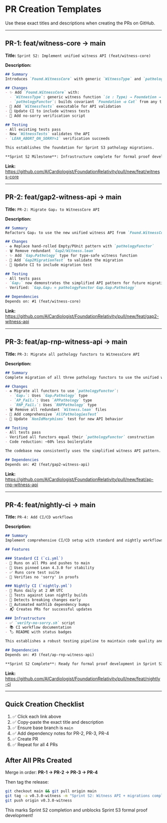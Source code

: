 # PR Creation Templates

Use these exact titles and descriptions when creating the PRs on GitHub.

---

## PR-1: feat/witness-core → main

**Title:** `Sprint S2: Implement unified witness API (feat/witness-core)`

**Description:**
```markdown
## Summary
Introduces `Found.WitnessCore` with generic `WitnessType` and `pathologyFunctor` to replace hand-rolled Empty/PUnit patterns across pathology functors.

## Changes
- ✨ Add `Found.WitnessCore` with:
  - `WitnessType`: generic witness function `(α : Type) → Foundation → Type`
  - `pathologyFunctor`: builds covariant `Foundation ⥤ Cat` from any type α
- 🧪 Add `WitnessTests` executable for API validation
- 🔧 Update CI to include witness tests
- 📝 Add no-sorry verification script

## Testing
- All existing tests pass
- New `WitnessTests` validates the API
- `LEAN_ABORT_ON_SORRY=1` verification succeeds

This establishes the foundation for Sprint S3 pathology migrations.

**Sprint S2 Milestone**: Infrastructure complete for formal proof development.
```

**Link:** https://github.com/AICardiologist/FoundationRelativity/pull/new/feat/witness-core

---

## PR-2: feat/gap2-witness-api → main

**Title:** `PR-2: Migrate Gap₂ to WitnessCore API`

**Description:**
```markdown
## Summary
Refactors Gap₂ to use the new unified witness API from `Found.WitnessCore`.

## Changes
- ♻️ Replace hand-rolled Empty/PUnit pattern with `pathologyFunctor`
- 🗑️ Remove redundant `Gap2/Witness.lean`
- ✨ Add `Gap₂Pathology` type for type-safe witness function
- 🧪 Add `Gap2MigrationTest` to validate the migration
- 🔧 Update CI to include migration test

## Testing
- All tests pass
- `Gap₂` now demonstrates the simplified API pattern for future migrations
- Verified: `Gap.Gap₂ = pathologyFunctor Gap.Gap₂Pathology`

## Dependencies
Depends on: #1 (feat/witness-core)
```

**Link:** https://github.com/AICardiologist/FoundationRelativity/pull/new/feat/gap2-witness-api

---

## PR-3: feat/ap-rnp-witness-api → main

**Title:** `PR-3: Migrate all pathology functors to WitnessCore API`

**Description:**
```markdown
## Summary
Complete migration of all three pathology functors to use the unified witness API.

## Changes
- ♻️ Migrate all functors to use `pathologyFunctor`:
  - `Gap₂`: Uses `Gap₂Pathology` type
  - `AP_Fail₂`: Uses `APPathology` type
  - `RNP_Fail₂`: Uses `RNPPathology` type
- 🗑️ Remove all redundant `Witness.lean` files
- 🧪 Add comprehensive `AllPathologiesTest`
- 🔧 Update `NonIdMorphisms` test for new API behavior

## Testing
- All tests pass
- Verified all functors equal their `pathologyFunctor` construction
- Code reduction: ~60% less boilerplate

The codebase now consistently uses the simplified witness API pattern.

## Dependencies
Depends on: #2 (feat/gap2-witness-api)
```

**Link:** https://github.com/AICardiologist/FoundationRelativity/pull/new/feat/ap-rnp-witness-api

---

## PR-4: feat/nightly-ci → main

**Title:** `PR-4: Add CI/CD workflows`

**Description:**
```markdown
## Summary
Implement comprehensive CI/CD setup with standard and nightly workflows.

## Features

### Standard CI (`ci.yml`)
- 🔧 Runs on all PRs and pushes to main
- 📌 Uses pinned Lean 4.3.0 for stability
- ✅ Runs core test suite
- 🚫 Verifies no 'sorry' in proofs

### Nightly CI (`nightly.yml`)
- 🌙 Runs daily at 2 AM UTC
- 🔬 Tests against Lean nightly builds
- 🚨 Detects breaking changes early
- 🤖 Automated mathlib dependency bumps
- 📬 Creates PRs for successful updates

### Infrastructure
- ✅ `verify-no-sorry.sh` script
- 📚 CI workflow documentation
- 🏷️ README with status badges

This establishes a robust testing pipeline to maintain code quality and stay current with Lean ecosystem updates.

## Dependencies
Depends on: #3 (feat/ap-rnp-witness-api)

**Sprint S2 Complete**: Ready for formal proof development in Sprint S3.
```

**Link:** https://github.com/AICardiologist/FoundationRelativity/pull/new/feat/nightly-ci

---

## Quick Creation Checklist

1. ✅ Click each link above
2. ✅ Copy-paste the exact title and description
3. ✅ Ensure base branch is `main`
4. ✅ Add dependency notes for PR-2, PR-3, PR-4
5. ✅ Create PR
6. ✅ Repeat for all 4 PRs

## After All PRs Created

Merge in order: **PR-1 → PR-2 → PR-3 → PR-4**

Then tag the release:
```bash
git checkout main && git pull origin main
git tag -a v0.3.0-witness -m "Sprint S2: Witness API + migrations complete"
git push origin v0.3.0-witness
```

This marks Sprint S2 completion and unblocks Sprint S3 formal proof development!